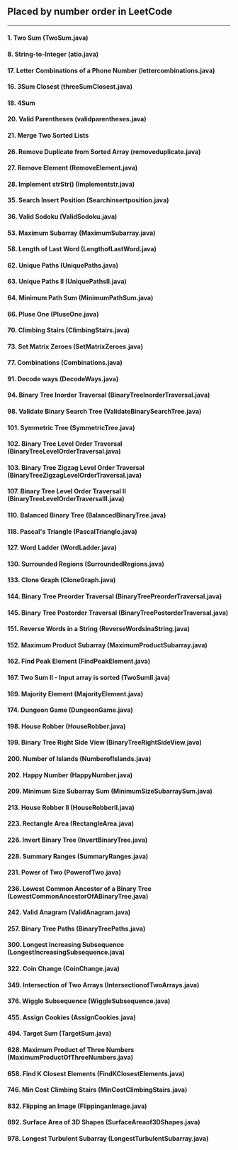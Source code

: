 ## Placed by number order in LeetCode
***
#### 1. Two Sum (TwoSum.java)

#### 8. String-to-Integer (atio.java)

#### 17. Letter Combinations of a Phone Number (lettercombinations.java)

#### 16. 3Sum Closest (threeSumClosest.java)

#### 18. 4Sum
 
#### 20. Valid Parentheses (validparentheses.java)

#### 21. Merge Two Sorted Lists

#### 26. Remove Duplicate from Sorted Array (removeduplicate.java)

#### 27. Remove Element (RemoveElement.java)
      
#### 28. Implement strStr() (Implementstr.java)

#### 35. Search Insert Position (Searchinsertposition.java)

#### 36. Valid Sodoku (ValidSodoku.java)

#### 53. Maximum Subarray (MaximumSubarray.java)

#### 58. Length of Last Word (LengthofLastWord.java)

#### 62. Unique Paths (UniquePaths.java)

#### 63. Unique Paths II (UniquePathsII.java)

#### 64. Minimum Path Sum (MinimumPathSum.java)

#### 66. Pluse One (PluseOne.java)

#### 70. Climbing Stairs (ClimbingStairs.java)

#### 73. Set Matrix Zeroes (SetMatrixZeroes.java)

#### 77. Combinations (Combinations.java)

#### 91. Decode ways (DecodeWays.java)

#### 94. Binary Tree Inorder Traversal (BinaryTreeInorderTraversal.java)

#### 98. Validate Binary Search Tree (ValidateBinarySearchTree.java)

#### 101. Symmetric Tree (SymmetricTree.java)

#### 102. Binary Tree Level Order Traversal (BinaryTreeLevelOrderTraversal.java)

#### 103. Binary Tree Zigzag Level Order Traversal (BinaryTreeZigzagLevelOrderTraversal.java)

#### 107. Binary Tree Level Order Traversal II (BinaryTreeLevelOrderTraversalII.java)

#### 110. Balanced Binary Tree (BalancedBinaryTree.java)

#### 118. Pascal's Triangle (PascalTriangle.java)

#### 127. Word Ladder (WordLadder.java)

#### 130. Surrounded Regions (SurroundedRegions.java)

#### 133. Clone Graph (CloneGraph.java)

#### 144. Binary Tree Preorder Traversal (BinaryTreePreorderTraversal.java)

#### 145. Binary Tree Postorder Traversal (BinaryTreePostorderTraversal.java)

#### 151. Reverse Words in a String (ReverseWordsinaString.java)

#### 152. Maximum Product Subarray (MaximumProductSubarray.java)

#### 162. Find Peak Element (FindPeakElement.java)

#### 167. Two Sum II - Input array is sorted (TwoSumII.java)

#### 169. Majority Element (MajorityElement.java)

#### 174. Dungeon Game (DungeonGame.java)

#### 198. House Robber (HouseRobber.java)

#### 199. Binary Tree Right Side View (BinaryTreeRightSideView.java)

#### 200. Number of Islands (NumberofIslands.java)

#### 202. Happy Number (HappyNumber.java)

#### 209. Minimum Size Subarray Sum (MinimumSizeSubarraySum.java)

#### 213. House Robber II (HouseRobberII.java)

#### 223. Rectangle Area (RectangleArea.java)

#### 226. Invert Binary Tree (InvertBinaryTree.java)

#### 228. Summary Ranges (SummaryRanges.java)

#### 231. Power of Two (PowerofTwo.java)

#### 236. Lowest Common Ancestor of a Binary Tree (LowestCommonAncestorOfABinaryTree.java)

#### 242. Valid Anagram (ValidAnagram.java)

#### 257. Binary Tree Paths (BinaryTreePaths.java)

#### 300. Longest Increasing Subsequence (LongestIncreasingSubsequence.java)

#### 322. Coin Change (CoinChange.java)

#### 349. Intersection of Two Arrays (IntersectionofTwoArrays.java)

#### 376. Wiggle Subsequence (WiggleSubsequence.java)

#### 455. Assign Cookies (AssignCookies.java)

#### 494. Target Sum (TargetSum.java)

#### 628. Maximum Product of Three Numbers (MaximumProductOfThreeNumbers.java)

#### 658. Find K Closest Elements (FindKClosestElements.java)

#### 746. Min Cost Climbing Stairs (MinCostClimbingStairs.java)

#### 832. Flipping an Image (FlippinganImage.java)

#### 892. Surface Area of 3D Shapes (SurfaceAreaof3DShapes.java)

#### 978. Longest Turbulent Subarray (LongestTurbulentSubarray.java)
